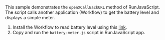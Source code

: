 This sample demonstrates the `openXCallBackURL` method of RunJavaScript. The script calls another application (Workflow) to get the battery level and displays a simple meter.

1. Install the Workflow to read battery level using this [link][1].
2. Copy and run the `battery-meter.js` script in RunJavaScript app.

[1]: https://workflow.is/workflows/3031147491d54c0dbc40252257cf23f2

